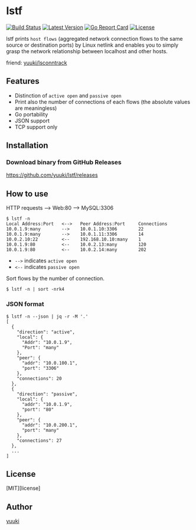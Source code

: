 # lstf
[![Build Status](https://travis-ci.org/yuuki/lstf.svg?branch=master)](https://travis-ci.org/yuuki/lstf)
[![Latest Version](http://img.shields.io/github/release/yuuki/lstf.svg?style=flat-square)](https://github.com/yuuki/lstf/releases)
[![Go Report Card](https://goreportcard.com/badge/github.com/yuuki/lstf)](https://goreportcard.com/report/github.com/yuuki/lstf)
[![License](http://img.shields.io/:license-mit-blue.svg)](http://doge.mit-license.org)

lstf prints `host flows` (aggregated network connection flows to the same source or destination ports) by Linux netlink and enables you to simply grasp the network relationship between localhost and other hosts.

friend: [yuuki/lsconntrack](https://github.com/yuuki/lsconntrack)

## Features

- Distinction of `active open` and `passive open`
- Print also the number of connections of each flows (the absolute values are meaningless)
- Go portability
- JSON support
- TCP support only

## Installation

### Download binary from GitHub Releases

<https://github.com/yuuki/lstf/releases>

## How to use

HTTP requests --> Web:80 --> MySQL:3306

```shell
$ lstf -n
Local Address:Port   <-->   Peer Address:Port     Connections
10.0.1.9:many        -->    10.0.1.10:3306        22
10.0.1.9:many        -->    10.0.1.11:3306        14
10.0.2.10:22         <--    192.168.10.10:many    1
10.0.1.9:80          <--    10.0.2.13:many        120
10.0.1.9:80          <--    10.0.2.14:many        202
```

- `-->` indicates `active open`
- `<--` indicates `passive open`

Sort flows by the number of connection.

```shell
$ lstf -n | sort -nrk4
```

### JSON format

```shell
$ lstf -n --json | jq -r -M '.'
[
  {
    "direction": "active",
    "local": {
      "Addr": "10.0.1.9",
      "Port": "many"
    },
    "peer": {
      "addr": "10.0.100.1",
      "port": "3306"
    },
    "connections": 20
  },
  {
    "direction": "passive",
    "local": {
      "addr": "10.0.1.9",
      "port": "80"
    },
    "peer": {
      "addr": "10.0.200.1",
      "port": "many"
    },
    "connections": 27
  },
  ...
]
```

## License

[MIT][license]

## Author

[yuuki](https://github.com/yuuki)
